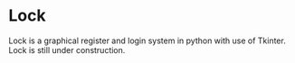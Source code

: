 # Lock
Lock is a graphical register and login system in python with use of Tkinter. Lock is still under construction.

